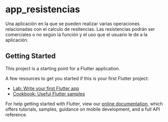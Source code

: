 # app_resistencias

Una aplicación en la que se pueden realizar varias operaciones relacionadas con el
calculo de resitencias. Las resistencias podrán ser comerciales o no según la función
y el uso que el usuario le de a la aplicación.

## Getting Started

This project is a starting point for a Flutter application.

A few resources to get you started if this is your first Flutter project:

- [Lab: Write your first Flutter app](https://flutter.dev/docs/get-started/codelab)
- [Cookbook: Useful Flutter samples](https://flutter.dev/docs/cookbook)

For help getting started with Flutter, view our
[online documentation](https://flutter.dev/docs), which offers tutorials,
samples, guidance on mobile development, and a full API reference.
